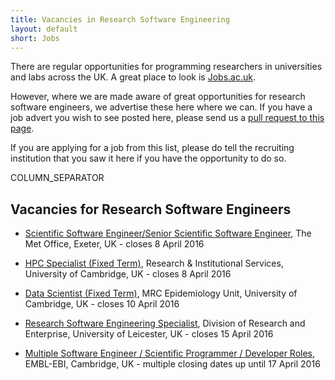 ```yaml
---
title: Vacancies in Research Software Engineering
layout: default
short: Jobs
---
```


There are regular opportunities for programming researchers in universities and labs across the UK.
A great place to look is [Jobs.ac.uk](http://www.jobs.ac.uk/).

However, where we are made aware of great opportunities for research software engineers, we advertise these here where we can. If you have a job advert you wish to see posted here, please send us a [pull request to this page](https://github.com/UKRSE/UKRSE.github.io/blob/master/jobs.md).

If you are applying for a job from this list, please do tell the recruiting institution that you saw it here if you have the opportunity to do so.

COLUMN_SEPARATOR

Vacancies for Research Software Engineers
-----------------------

<!--- *There are no vacancies that we know of at present. Please let us know if you have one.* -->

* [Scientific Software Engineer/Senior Scientific Software Engineer](https://goo.gl/M1t6Dg), The Met Office, Exeter, UK - closes 8 April 2016

* [HPC Specialist (Fixed Term)](http://www.jobs.cam.ac.uk/job/9717/), Research & Institutional Services, University of Cambridge, UK - closes 8 April 2016

* [Data Scientist (Fixed Term)](http://www.jobs.cam.ac.uk/job/9656/), MRC Epidemiology Unit, University of Cambridge, UK - closes 10 April 2016

* [Research Software Engineering Specialist](http://www.jobs.ac.uk/job/AUD286/research-software-engineering-specialist/), Division of Research and Enterprise, University of Leicester, UK - closes 15 April 2016

* [Multiple Software Engineer / Scientific Programmer / Developer Roles](http://www.ebi.ac.uk/about/jobs), EMBL-EBI, Cambridge, UK - multiple closing dates up until 17 April 2016
